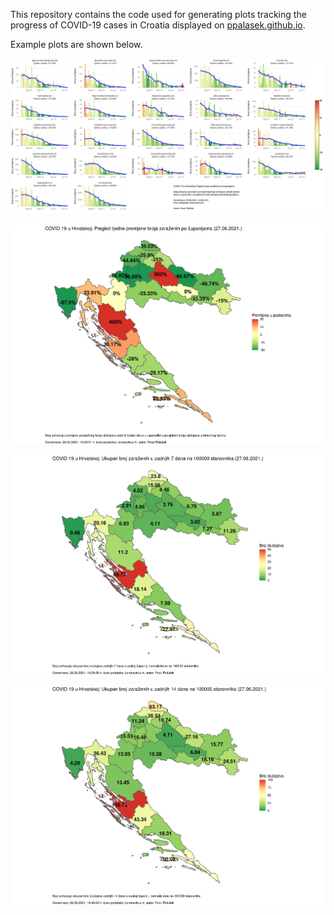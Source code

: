 This repository contains the code used for generating plots tracking the progress of COVID-19 cases in Croatia displayed on [ppalasek.github.io](https://ppalasek.github.io/).

Example plots are shown below.

![](img/example_plot.png)

![](img/2021_06_27_map.png)

![](img/2021_06_27_map_7_day_per_100k.png)

![](img/2021_06_27_map_14_day_per_100k.png)
